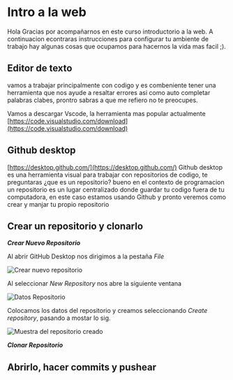 # Intro a la web

Hola Gracias por acompañarnos en este curso introductorio a la web. A continuacion econtraras instrucciones para configurar tu ambiente de trabajo hay algunas cosas que ocupamos para hacernos la vida mas facil ;).



## Editor de texto

vamos a trabajar principalmente con codigo y es combeniente tener una herramienta que nos ayude a resaltar errores asi como auto completar palabras clabes, prontro sabras a que me refiero no te preocupes. 

Vamos a descargar Vscode, la herramienta mas popular actualmente
[https://code.visualstudio.com/download](https://code.visualstudio.com/download)


## Github desktop

[https://desktop.github.com/](https://desktop.github.com/)
Github desktop es una herramienta visual para trabajar con repositorios de codigo, te preguntaras ¿que es un repositorio? bueno en el contexto de programacion un repositorio es un lugar centralizado donde guardar tu codigo fuera de tu computadora, en este caso estamos usando Github y pronto veremos como crear y manjar tu propio repositorio

## Crear un repositorio y clonarlo
***Crear Nuevo Repositorio***

Al abrir GitHub Desktop nos dirigimos a la pestaña _File_

![Crear nuevo repositorio](https://media1.giphy.com/media/RGeayzgZOLsG5CAO4D/giphy.gif)

Al seleccionar _New Repository_ nos abre la siguiente ventana

![Datos Repositorio](https://media3.giphy.com/media/h4erwvfrPRG9iySu26/giphy.gif)

Colocamos los datos del repositorio y creamos seleccionando _Create repository_, pasando a mostar lo sig.

![Muestra del repositorio creado](https://i.ibb.co/CW6xYWL/Muestra-del-repositorio-creado.png)

___Clonar Repositorio___

## Abrirlo, hacer commits y pushear
